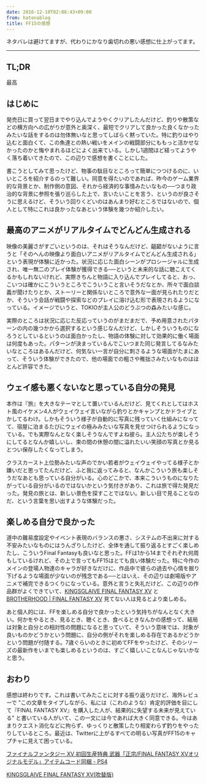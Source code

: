 ```yaml
---
date: 2016-12-10T02:08:43+09:00
from: hatenablog
title: FF15の感想
---
```

ネタバレは避けてますが、代わりにかなり歯切れの悪い感想に仕上がってます。

* * *

## TL;DR

最高

## はじめに

発売日に買って翌日までやり込んでようやくクリアしたんだけど、釣りや散策などの横方向への広がりが意外と奥深く、最短でクリアして良かった良くなかったみたいな話をするのは勿体無いなと思ってしばらく黙っていた。特に釣りはやり込むと面白くて、この魚達との熱い戦いをメインの戦闘部分にももっと活かせなかったのかと悔やまれるほどによく出来ている。しかし1週間ほど経ってようやく落ち着いてきたので、この辺りで感想を書くことにした。

書こうとしてみて思ったけど、物事の駄目なところって簡単につつけるのに、いいところを紹介するのって難しい。同意を得たいのであれば、昨今のゲーム業界的な背景とか、制作側の意図、それから経済的な事情みたいなもの──つまり政治的な背景に参照を張り巡らした上で、言いたいことを言う、というのが良さそうに思えるけど、そういう回りくどいのはあんまり好むところではないので、個人として特にこれは良かったなあという体験を幾つか紹介したい。

## 最高のアニメがリアルタイムでどんどん生成される

映像の美麗さがすごいというのは、それはそうなんだけど、齟齬がないように言うと「そのへんの映像より面白いアニメがリアルタイムでどんどん生成される」という表現が体験に近かった。状況に応じた面白シーンがプロシージャルに生成され、唯一無二のプレイ体験が獲得できる──というと未来的な話に聴こえてくるかもしれないけれど、実際きちんと物語に入り込んでプレイしてると、おっ、こいつは確かにこういうところでこういうこと言いそうだなとか、所々で面白談義が聞けたりとか、ストーリーと関係ないところで意外な一面が見られたりだとか、そういう会話が戦闘や探索などのプレイに溶け込む形で表現されるようになっている。イメージでいうと、TOKIOが主人公のどうぶつの森みたいな感じ。

実際のところは状況に応じた反応っていうのがまだまだで、予め用意されたパターンの内の幾つかから選択するという感じなんだけど、しかしそういうものになろうとしているというのは面白かったし、物語の体験に対して効果的に働く場面は何度もあった。パターンが決まっているんでこいつまた同じ発言してるなみたいなところはあるんだけど、何気ない一言が自分に刺さるような場面がたまにあって、そういう体験ができたので、他の場面での粗さや稚拙さみたいなものはほとんど許容できた。

## ウェイ感も悪くないなと思っている自分の発見

本作は『旅』を大きなテーマとして置いているんだけど、見てくれとしてはホスト風のイケメン4人がウェイウェイ言いながら釣りとかキャンプとかドライブとかしてるわけ。しかもそういう様子が自動的に写真に残っていく仕組みになってて、宿屋に泊まるたびにウェイの極みみたいな写真を見せつけられるようになっている。でも実際なんとなく楽しそうなんですよね彼ら。主人公たちが楽しそうにしてるとなんか嬉しいし、束の間の休憩の間に溢れたいい笑顔の写真とか見るとつい保存したくなってしまう。

クラスカースト上位勢みたいな声のでかい若者がウェイウェイやってる様子とか嫌いだと思ってたんだけど、ふと我に返ってみると、なんかこういう旅も楽しそうだなあとも思っている自分がいる。心のどこかで、本来こういうものになりたがっている自分がいるのではないかという気付きがあり、これは旅で得た発見だった。発見の旅とは、新しい景色を探すことではない。新しい目で見ることなのだ、という言葉を思い出すような体験だった。

## 楽しめる自分で良かった

道中の難易度設定やイベント表現のバランスの悪さ、システムの不出来に対する不安みたいなものにはうんざりしたけど、全体を通して振り返るとすごく楽しめたし、こういうFinal Fantasyも良いなと思った。FFは1から14までそれぞれ何周もしているけれど、その上で言ってもFF15はとても良い体験だった。特に今作のメインの登場人物達のキャラが好きなだけに、作品中で彼らの過去や心情を掘り下げるような場面が少ないのが残念である──とはいえ、その辺りは劇場版やアニメで補完できるつくりになっている。意外と言うと失礼だけど、この辺りの作品群がよくできていて、[KINGSGLAIVE FINAL FANTASY XV](http://kingsglaive-jp.com/) と [BROTHERHOOD | FINAL FANTASY XV](http://www.jp.square-enix.com/ff15/brotherhood/) 見てない人は見るとより楽しめる。

あと個人的には、FFを楽しめる自分で良かったという気持ちがなんとなく大きい。何かをやるとき、見るとき、聴くとき、食べるときなんかの感想って、結局は対象と自分との相対性の問題になると思っていて、そういう意味では、対象が良いものかどうかという問題に、自分の側がそれを楽しめる存在であるかどうかという問題が付随する。7歳ぐらいのときに初めてFFをやったけど、そのシリーズの最新作をいまでも楽しめるというのは、すごく嬉しいことなんじゃないかなと思う。

## おわり

感想は終わりです。これは書いてみたことに対する振り返りだけど、海外レビューで "この文章をタイプしながら、私には（これのような）肯定的評価を目にして『FINAL FANTASY XV』を購入した人が、結果的に失望する未来が見えている" と書いている人がいて、この一文には今であれば大きく同意できる。今はあまりクエスト消化などに拘らず、ゆっくりと散策したり相変わらず釣りをやったりしているところ。最近は、Twitterに上がるすべての明るい写真がFF15のキャプチャに見えて困っている。

[ファイナルファンタジー XV 初回生産特典 武器「正宗/FINAL FANTASY XVオリジナルモデル」アイテムコード同梱 - PS4](http://www.amazon.co.jp/exec/obidos/ASIN/B01DN9WFB6/r7kamura07-22/)

[KINGSGLAIVE FINAL FANTASY XV(吹替版)](http://www.amazon.co.jp/exec/obidos/ASIN/B01L06ZEMG/r7kamura07-22/)